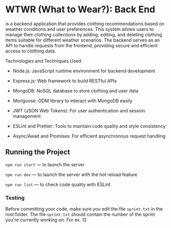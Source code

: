 # WTWR (What to Wear?): Back End
 is a backend application that provides clothing recommendations based on weather conditions and user preferences. This system allows users to manage their clothing collections by adding, editing, and deleting clothing items suitable for different weather scenarios. The backend serves as an API to handle requests from the frontend, providing secure and efficient access to clothing data.

Technologies and Techniques Used
- Node.js: JavaScript runtime environment for backend development

- Express.js: Web framework to build RESTful APIs

- MongoDB: NoSQL database to store clothing and user data

- Mongoose: ODM library to interact with MongoDB easily

- JWT (JSON Web Tokens): For user authentication and session management

- ESLint and Prettier: Tools to maintain code quality and style consistency

- Async/Await and Promises: For efficient asynchronous request handling


## Running the Project
`npm run start` — to launch the server 

`npm run dev` — to launch the server with the hot reload feature

`npm run lint` — to check code quality with ESLint

### Testing
Before committing your code, make sure you edit the file `sprint.txt` in the root folder. The file `sprint.txt` should contain the number of the sprint you're currently working on. For ex. 12

